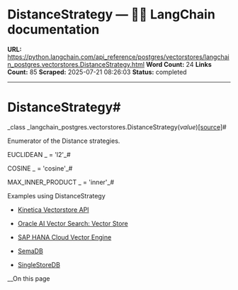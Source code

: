 # DistanceStrategy — 🦜🔗 LangChain  documentation

**URL:** https://python.langchain.com/api_reference/postgres/vectorstores/langchain_postgres.vectorstores.DistanceStrategy.html
**Word Count:** 24
**Links Count:** 85
**Scraped:** 2025-07-21 08:26:03
**Status:** completed

---

# DistanceStrategy\#

_class _langchain\_postgres.vectorstores.DistanceStrategy\(_value_\)[\[source\]](https://python.langchain.com/api_reference/_modules/langchain_postgres/vectorstores.html#DistanceStrategy)\#     

Enumerator of the Distance strategies.

EUCLIDEAN _ = 'l2'_\#     

COSINE _ = 'cosine'_\#     

MAX\_INNER\_PRODUCT _ = 'inner'_\#     

Examples using DistanceStrategy

  * [Kinetica Vectorstore API](https://python.langchain.com/docs/integrations/vectorstores/kinetica/)

  * [Oracle AI Vector Search: Vector Store](https://python.langchain.com/docs/integrations/vectorstores/oracle/)

  * [SAP HANA Cloud Vector Engine](https://python.langchain.com/docs/integrations/vectorstores/sap_hanavector/)

  * [SemaDB](https://python.langchain.com/docs/integrations/vectorstores/semadb/)

  * [SingleStoreDB](https://python.langchain.com/docs/integrations/vectorstores/singlestoredb/)

__On this page